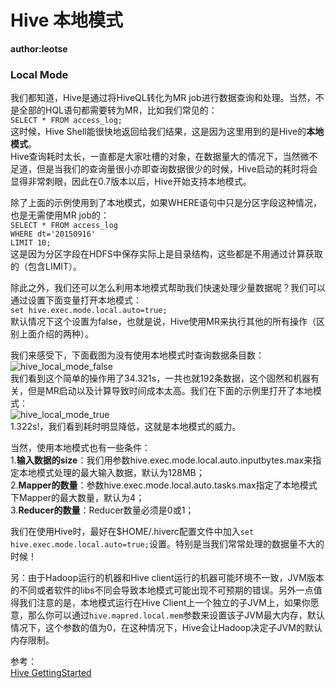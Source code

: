 # Hive 本地模式
__author:leotse__

### Local Mode
我们都知道，Hive是通过将HiveQL转化为MR job进行数据查询和处理。当然，不是全部的HQL语句都需要转为MR，比如我们常见的：  
`SELECT * FROM access_log;`  
这时候，Hive Shell能很快地返回给我们结果，这是因为这里用到的是Hive的**本地模式**。  
Hive查询耗时太长，一直都是大家吐槽的对象，在数据量大的情况下，当然微不足道，但是当我们的查询量很小亦即查询数据很少的时候，Hive启动的耗时将会显得非常刺眼，因此在0.7版本以后，Hive开始支持本地模式。

除了上面的示例使用到了本地模式，如果WHERE语句中只是分区字段这种情况，也是无需使用MR job的：  
`SELECT * FROM access_log`  
`WHERE dt='20150916'`  
`LIMIT 10;`  
这是因为分区字段在HDFS中保存实际上是目录结构，这些都是不用通过计算获取的（包含LIMIT）。

除此之外，我们还可以怎么利用本地模式帮助我们快速处理少量数据呢？我们可以通过设置下面变量打开本地模式：  
`set hive.exec.mode.local.auto=true;`  
默认情况下这个设置为false，也就是说，Hive使用MR来执行其他的所有操作（区别上面介绍的两种）。

我们来感受下，下面截图为没有使用本地模式时查询数据条目数：  
![hive_local_mode_false](https://github.com/leotse90/SparkNotes/blob/master/images/hive_local_mode_false.png)  
我们看到这个简单的操作用了34.321s，一共也就192条数据，这个固然和机器有关，但是MR启动以及计算导致时间成本太高。我们在下面的示例里打开了本地模式：  
![hive_local_mode_true](https://github.com/leotse90/SparkNotes/blob/master/images/hive_local_mode_true.png)  
1.322s!，我们看到耗时明显降低，这就是本地模式的威力。

当然，使用本地模式也有一些条件：  
1.**输入数据的size**：我们用参数hive.exec.mode.local.auto.inputbytes.max来指定本地模式处理的最大输入数据，默认为128MB；  
2.**Mapper的数量**：参数hive.exec.mode.local.auto.tasks.max指定了本地模式下Mapper的最大数量，默认为4；  
3.**Reducer的数量**：Reducer数量必须是0或1；

我们在使用Hive时，最好在$HOME/.hiverc配置文件中加入`set hive.exec.mode.local.auto=true;`设置。特别是当我们常常处理的数据量不大的时候！

另：由于Hadoop运行的机器和Hive client运行的机器可能环境不一致，JVM版本的不同或者软件的libs不同会导致本地模式可能出现不可预期的错误。另外一点值得我们注意的是，本地模式运行在Hive Client上一个独立的子JVM上，如果你愿意，那么你可以通过`hive.mapred.local.mem`参数来设置该子JVM最大内存，默认情况下，这个参数的值为0，在这种情况下，Hive会让Hadoop决定子JVM的默认内存限制。

参考：  
[Hive GettingStarted](https://cwiki.apache.org/confluence/display/Hive/GettingStarted#GettingStarted-Hive,Map-ReduceandLocal-Mode)